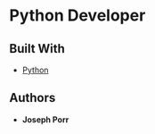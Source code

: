 # Python Developer

## Built With
* [Python](https://www.python.org/)

## Authors
* **Joseph Porr**
